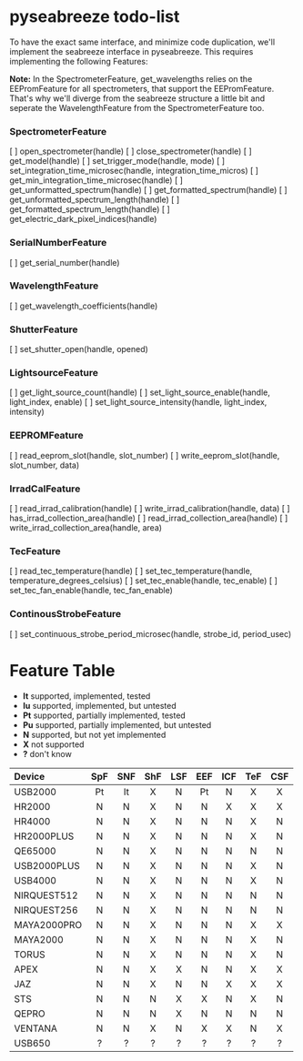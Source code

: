 # pyseabreeze todo-list

To have the exact same interface, and minimize code duplication, we'll implement the seabreeze interface in pyseabreeze. This requires implementing the following Features:

**Note:** In the SpectrometerFeature, get_wavelengths relies on the EEPromFeature for all spectrometers, that support the EEPromFeature. That's why we'll diverge from the seabreeze structure a little bit and seperate the WavelengthFeature from the SpectrometerFeature too.


### SpectrometerFeature
[ ] open_spectrometer(handle)
[ ] close_spectrometer(handle)
[ ] get_model(handle)
[ ] set_trigger_mode(handle, mode)
[ ] set_integration_time_microsec(handle, integration_time_micros)
[ ] get_min_integration_time_microsec(handle)
[ ] get_unformatted_spectrum(handle)
[ ] get_formatted_spectrum(handle)
[ ] get_unformatted_spectrum_length(handle)
[ ] get_formatted_spectrum_length(handle)
[ ] get_electric_dark_pixel_indices(handle)

### SerialNumberFeature
[ ] get_serial_number(handle)

### WavelengthFeature
[ ] get_wavelength_coefficients(handle)

### ShutterFeature
[ ] set_shutter_open(handle, opened)

### LightsourceFeature
[ ] get_light_source_count(handle)
[ ] set_light_source_enable(handle, light_index, enable)
[ ] set_light_source_intensity(handle, light_index, intensity)

### EEPROMFeature
[ ] read_eeprom_slot(handle, slot_number)
[ ] write_eeprom_slot(handle, slot_number, data)

### IrradCalFeature
[ ] read_irrad_calibration(handle)
[ ] write_irrad_calibration(handle, data)
[ ] has_irrad_collection_area(handle)
[ ] read_irrad_collection_area(handle)
[ ] write_irrad_collection_area(handle, area)

### TecFeature
[ ] read_tec_temperature(handle)
[ ] set_tec_temperature(handle, temperature_degrees_celsius)
[ ] set_tec_enable(handle, tec_enable)
[ ] set_tec_fan_enable(handle, tec_fan_enable)

### ContinousStrobeFeature
[ ] set_continuous_strobe_period_microsec(handle, strobe_id, period_usec)



# Feature Table

- **It** supported, implemented, tested
- **Iu** supported, implemented, but untested
- **Pt** supported, partially implemented, tested
- **Pu** supported, partially implemented, but untested
- **N** supported, but not yet implemented
- **X** not supported
- **?** don't know

| Device      | SpF | SNF | ShF | LSF | EEF | ICF | TeF | CSF |
|:------------|:---:|:---:|:---:|:---:|:---:|:---:|:---:|:---:|
| USB2000     |  Pt |  It |  X  |  N  |  Pt |  N  |  X  |  X  |
| HR2000      |  N  |  N  |  X  |  N  |  N  |  X  |  X  |  X  |
| HR4000      |  N  |  N  |  X  |  N  |  N  |  N  |  X  |  N  |
| HR2000PLUS  |  N  |  N  |  X  |  N  |  N  |  N  |  X  |  N  |
| QE65000     |  N  |  N  |  X  |  N  |  N  |  N  |  N  |  N  |
| USB2000PLUS |  N  |  N  |  X  |  N  |  N  |  N  |  X  |  N  |
| USB4000     |  N  |  N  |  X  |  N  |  N  |  N  |  X  |  N  |
| NIRQUEST512 |  N  |  N  |  X  |  N  |  N  |  N  |  N  |  N  |
| NIRQUEST256 |  N  |  N  |  X  |  N  |  N  |  N  |  N  |  N  |
| MAYA2000PRO |  N  |  N  |  X  |  N  |  N  |  N  |  X  |  X  |
| MAYA2000    |  N  |  N  |  X  |  N  |  N  |  N  |  X  |  N  |
| TORUS       |  N  |  N  |  X  |  N  |  N  |  N  |  X  |  N  |
| APEX        |  N  |  N  |  X  |  X  |  N  |  N  |  X  |  X  |
| JAZ         |  N  |  N  |  X  |  N  |  N  |  X  |  X  |  X  |
| STS         |  N  |  N  |  N  |  X  |  X  |  N  |  X  |  N  |
| QEPRO       |  N  |  N  |  N  |  X  |  N  |  N  |  N  |  N  |
| VENTANA     |  N  |  N  |  X  |  N  |  X  |  X  |  N  |  X  |
| USB650      |  ?  |  ?  |  ?  |  ?  |  ?  |  ?  |  ?  |  ?  |






